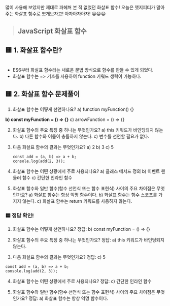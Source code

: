 <p><img alt="" src="https://velog.velcdn.com/images/sooozi/post/d208562c-5273-40ff-acf3-dc18a7466db5/image.png" /></p>
<p>많이 사용해 보았지만 제대로 파헤쳐 본 적 없었던 화살표 함수!
오늘은 챗지피티가 말아주는 화살표 함수로 뽀개보자고! 아자아자아자! 😀😀😀</p>
<blockquote>
<h2 id="javascript-화살표-함수">JavaScript 화살표 함수</h2>
</blockquote>
<h2 id="🟨-1-화살표-함수란">🟨 1. 화살표 함수란?</h2>
<p><img alt="" src="https://velog.velcdn.com/images/sooozi/post/1a8a6e64-0b6c-4f66-af99-7d49f496012c/image.png" /></p>
<ul>
<li>ES6부터 화살표 함수라는 새로운 문법 방식으로 함수를 만들 수 있게 되었다.</li>
<li>화살표 함수는 =&gt; 기호를 사용하여 function 키워드 생략이 가능하다.</li>
</ul>
<h2 id="🟨-2-화살표-함수-문제풀이">🟨 2. 화살표 함수 문제풀이</h2>
<ol>
<li>화살표 함수는 어떻게 선언하나요?
a) function myFunction() {}</li>
</ol>
<p><strong>b) const myFunction = () =&gt; {}</strong>
c) arrowFunction = () =&gt; {}</p>
<ol start="2">
<li><p>화살표 함수의 주요 특징 중 하나는 무엇인가요?
a) this 키워드가 바인딩되지 않는다.
b) 다른 함수와 이름이 충돌하지 않는다.
c) 변수를 선언할 필요가 없다.</p>
</li>
<li><p>다음 화살표 함수의 결과는 무엇인가요?
a) 2
b) 3
c) 5</p>
<pre><code class="language-javascript">const add = (a, b) =&gt; a + b;
console.log(add(2, 3));</code></pre>
</li>
</ol>
<ol start="4">
<li><p>화살표 함수는 어떤 상황에서 주로 사용되나요?
a) 클래스 메서드 정의
b) 이벤트 핸들러 함수
c) 간단한 인라인 함수</p>
</li>
<li><p>화살표 함수와 일반 함수(함수 선언식 또는 함수 표현식) 사이의 주요 차이점은 무엇인가요?
a) 화살표 함수는 항상 익명 함수이다.
b) 화살표 함수는 함수 스코프를 가지지 않는다.
c) 화살표 함수는 return 키워드를 사용하지 않는다.</p>
</li>
</ol>
<h3 id="🟨-정답-확인">🟨 정답 확인!</h3>
<ol>
<li><p>화살표 함수는 어떻게 선언하나요?
정답: b) const myFunction = () =&gt; {}</p>
</li>
<li><p>화살표 함수의 주요 특징 중 하나는 무엇인가요?
정답: a) this 키워드가 바인딩되지 않는다.</p>
</li>
<li><p>다음 화살표 함수의 결과는 무엇인가요?
정답: c) 5</p>
</li>
</ol>
<pre><code class="language-javascript">const add = (a, b) =&gt; a + b;
console.log(add(2, 3));</code></pre>
<ol start="4">
<li><p>화살표 함수는 어떤 상황에서 주로 사용되나요?
정답: c) 간단한 인라인 함수</p>
</li>
<li><p>화살표 함수와 일반 함수(함수 선언식 또는 함수 표현식) 사이의 주요 차이점은 무엇인가요?
정답: a) 화살표 함수는 항상 익명 함수이다.</p>
</li>
</ol>